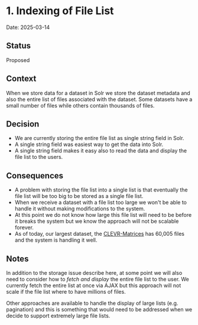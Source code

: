 # 1. Indexing of File List
Date: 2025-03-14

## Status

Proposed

## Context

When we store data for a dataset in Solr we store the dataset metadata and also the entire list of files associated with the dataset. Some datasets have a small number of files while others contain thousands of files. 

## Decision

* We are currently storing the entire file list as single string field in Solr. 
* A single string field was easiest way to get the data into Solr. 
* A single string field makes it easy also to read the data and display the file list to the users.


## Consequences

* A problem with storing the file list into a single list is that eventually the file list will be too big to be stored as a single file list.
* When we receive a dataset with a file list too large we won't be able to handle it without making modifications to the system.
* At this point we do not know how large this file list will need to be before it breaks the system but we know the approach will not be scalable forever.
* As of today, our largest dataset, the [CLEVR-Matrices](https://datacommons.princeton.edu/discovery/catalog/doi-10-34770-n42z-hb72) has 60,005 files and the system is handling it well.


## Notes
In addition to the storage issue describe here, at some point we will also need to consider how to *fetch and display* the entire file list to the user. We currently fetch the entire list at once via AJAX but this approach will not scale if the file list where to have millions of files. 

Other approaches are available to handle the display of large lists (e.g. pagination) and this is something that would need to be addressed when we decide to support extremely large file lists.